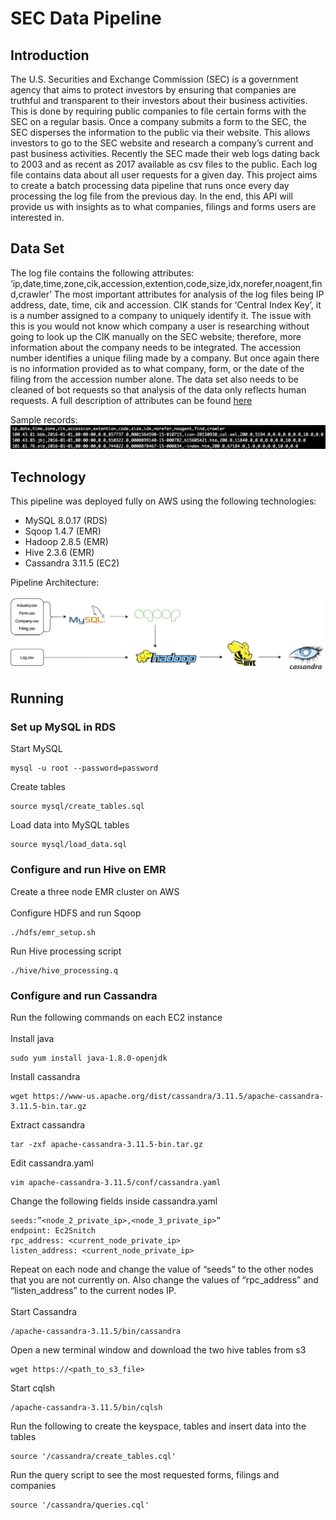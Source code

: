 # SEC Data Pipeline

## Introduction
The U.S. Securities and Exchange Commission (SEC) is a government agency that aims to protect investors by ensuring that companies are truthful and transparent to their investors about their business activities. This is done by requiring public companies to file certain forms with the SEC on a regular basis. Once a company submits a form to the SEC, the SEC disperses the information to the public via their website. This allows investors to go to the SEC website and research a company’s current and past business activities. Recently the SEC made their web logs dating back to 2003 and as recent as 2017 available as csv files to the public. Each log file contains data about all user requests for a given day. This project aims to create a batch processing data pipeline that runs once every day processing the log file from the previous day. In the end, this API will provide us with insights as to what companies, filings and forms users are interested in.
## Data Set
The log file contains the following attributes: ‘ip,date,time,zone,cik,accession,extention,code,size,idx,norefer,noagent,find,crawler’ 
The most important attributes for analysis of the log files being IP address, date, time, cik and accession. CIK stands for ‘Central Index Key’, it is a number assigned to a company to uniquely identify it. The issue with this is you would not know which company a user is researching without going to look up the CIK manually on the SEC website; therefore, more information about the company needs to be integrated. The accession number identifies a unique filing made by a company. But once again there is no information provided as to what company, form, or the date of the filing from the accession number alone. The data set also needs to be cleaned of bot requests so that analysis of the data only reflects human requests. A full description of attributes can be found [here](https://www.sec.gov/files/EDGAR_variables_FINAL.pdf)

Sample records:<br>
![image](https://github.com/jrowland22/sec-data-pipeline/blob/master/images/sec-sample.png)
## Technology
This pipeline was deployed fully on AWS using the following technologies:
- MySQL 8.0.17 (RDS)
- Sqoop 1.4.7 (EMR)
- Hadoop 2.8.5 (EMR)
- Hive 2.3.6 (EMR)
- Cassandra 3.11.5 (EC2)

Pipeline Architecture:
<br>
<br>
![image](https://github.com/jrowland22/sec-data-pipeline/blob/master/images/sec_pipeline.png)

## Running
### Set up MySQL in RDS
Start MySQL
```
mysql -u root --password=password
```
Create tables
```
source mysql/create_tables.sql
```
Load data into MySQL tables
```
source mysql/load_data.sql
```
### Configure and run Hive on EMR
Create a three node EMR cluster on AWS
<br>
<br>
Configure HDFS and run Sqoop
```
./hdfs/emr_setup.sh
```
Run Hive processing script
```
./hive/hive_processing.q
```
### Configure and run Cassandra
Run the following commands on each EC2 instance
<br>
<br>
Install java
```
sudo yum install java-1.8.0-openjdk
```
Install cassandra
```
wget https://www-us.apache.org/dist/cassandra/3.11.5/apache-cassandra-3.11.5-bin.tar.gz
```
Extract cassandra
```
tar -zxf apache-cassandra-3.11.5-bin.tar.gz
```
Edit cassandra.yaml 
```
vim apache-cassandra-3.11.5/conf/cassandra.yaml
```
Change the following fields inside cassandra.yaml
```
seeds:”<node_2_private_ip>,<node_3_private_ip>”
endpoint: Ec2Snitch
rpc_address: <current_node_private_ip>
listen_address: <current_node_private_ip>
```
Repeat on each node and change the value of “seeds” to the other nodes that you are not currently on. Also change the values of “rpc_address” and “listen_address” to the current nodes IP.
<br>
<br>
Start Cassandra
```
/apache-cassandra-3.11.5/bin/cassandra
```
Open a new terminal window and download the two hive tables from s3
```
wget https://<path_to_s3_file>
```
Start cqlsh 
```
/apache-cassandra-3.11.5/bin/cqlsh
```
Run the following to create the keyspace, tables and insert data into the tables
```
source '/cassandra/create_tables.cql'
```
Run the query script to see the most requested forms, filings and companies
```
source '/cassandra/queries.cql'
```
